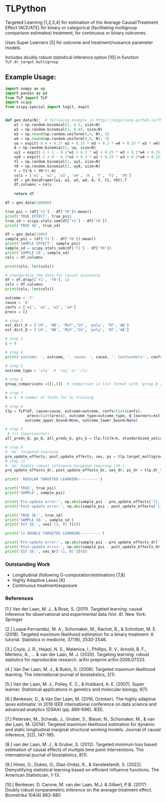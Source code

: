 # TLPython
Targeted Learning [1,2,3,4] for estimation of the Average Causal/Treatment Effect (ACE/ATE) for binary or categorical (facilitating multigroup comparison estimates) treatment, for continuous or binary outcomes.

Uses Super Learners [5] for outcome and treatment/nuisance parameter models.

Includes doubly robust statistical inference option [10] in function ```TLP.dr_target_multigroup```

## Example Usage:


```python
import numpy as np
import pandas as pd
from TLP import TLP
import scipy
from scipy.special import logit, expit


def gen_data(N):  # following example in https://migariane.github.io/TMLE.nb.html
    w1 = np.random.binomial(1, 0.5, size=N)
    w2 = np.random.binomial(1, 0.65, size=N)
    w3 = np.round(np.random.uniform(0,4, N), 3)
    w4 = np.round(np.random.uniform(0,5, N), 3)
    ua = expit(-0.4 + 0.2* w2 + 0.15 * w3 + 0.2 * w4 + 0.15 * w2 * w4)
    A = np.random.binomial(1, ua, size=N)
    uy1 = expit(-1 + 1 - 0.1*w1 + 0.3 * w2 + 0.25 * w3 + 0.2*w4 + 0.15*w2*w4)
    uy0 = expit(-1 + 0 - 0.1*w1 + 0.3 * w2 + 0.25 * w3 + 0.2*w4 + 0.15*w2*w4)
    Y1 = np.random.binomial(1, uy1, size=N)
    Y0 = np.random.binomial(1, uy0, size=N)
    Y = Y1*A + Y0*(1-A)
    cols = ['w1', 'w2', 'w3', 'w4', 'A', 'Y', 'Y1', 'Y0']
    df = pd.DataFrame([w1, w2, w3, w4, A, Y, Y1, Y0]).T
    df.columns = cols
    
    return df

df = gen_data(100000)

true_psi = (df['Y1'] - df['Y0']).mean()
print('TRUE EFFECT', true_psi)
true_sd = scipy.stats.sem(df['Y1'] - df['Y0'])
print('TRUE SE', true_sd)

df = gen_data(1000)
sample_psi = (df['Y1'] - df['Y0']).mean()
print('SAMPLE EFFECT', sample_psi)
sample_sd = scipy.stats.sem(df['Y1'] - df['Y0'])
print('SAMPLE SE', sample_sd)
cols = df.columns

print(cols, len(cols))

# standardize the data for causal discovery
df = df.drop(['Y1', 'Y0'], 1)
cols = df.columns
print(cols, len(cols))

outcome = 'Y'
cause = 'A'
confs = ['w1', 'w2', 'w3', 'w4']
precs = []

# step 2
est_dict_G = ['LR', 'NB', 'MLP','SV', 'poly', 'RF','AB']
est_dict_Q = ['LR', 'NB', 'MLP','SV', 'poly', 'RF','AB']

# step 3
i = 0

# step 4
print('outcome: ', outcome, '. cause: ', cause, '. Confounders:', confs, '. Precisions:', precs, '\n')

# step 5
outcome_type = 'cls'  # 'reg' or 'cls'

# step 6
group_comparisons =[[1,0]]  # comparison in list format with 'group B [vs] reference_group'

# step 7
k = 5  # number of folds for SL training

# step 8
tlp = TLP(df, cause=cause, outcome=outcome, confs=list(confs),
          precs=list(precs), outcome_type=outcome_type, Q_learners=est_dict_Q, G_learners=est_dict_G,
         outcome_upper_bound=None, outcome_lower_bound=None)

# step 9 
 # fit SuperLearners
all_preds_Q, gs_Q, all_preds_G, gts_G = tlp.fit(k=k, standardized_outcome=False, calibrationQ=True, calibrationG=False)

# step 9 
# 'do' targeted learning
pre_update_effects, post_update_effects, ses, ps = tlp.target_multigroup(group_comparisons=group_comparisons)
# step 11
# 'do' doubly robust inference targeted learning [10.]
pre_update_effects_dr, post_update_effects_dr, ses_dr, ps_dr = tlp.dr_target_multigroup(group_comparisons=group_comparisons, k=5, iterations=10)

print(' REGULAR TARGETED LEARNING---------')

print('TRUE', true_psi)
print('SAMPLE', sample_psi)

print('Pre-update error:', np.abs(sample_psi - pre_update_effects['[1, 0]']))
print('Post-update error:', np.abs(sample_psi - post_update_effects['[1, 0]']))

print('TRUE SE:', true_sd)
print('SAMPLE SE:', sample_sd )
print('EST SE:', ses['[1, 0]'][0])

print('\n DOUBLE TARGETED LEARNING---------')

print('Pre-update error:', np.abs(sample_psi - pre_update_effects_dr['[1, 0]']))
print('Post-update error:', np.abs(sample_psi - post_update_effects_dr['[1, 0]']))
print('EST SE:', ses_dr['[1, 0]'][0])
```


### Outstanding Work

- Longitudinal (following G-computation/estimation) [7,8]
- Highly Adaptive Lasso [6]
- Continuous treatment/exposure 


### References
[1.] Van der Laan, M. J., & Rose, S. (2011). Targeted learning: causal inference for observational and experimental data (Vol. 4). New York: Springer

[2.] Luque‐Fernandez, M. A., Schomaker, M., Rachet, B., & Schnitzer, M. E. (2018). Targeted maximum likelihood estimation for a binary treatment: A tutorial. Statistics in medicine, 37(16), 2530-2546.

[3.] Coyle, J. R., Hejazi, N. S., Malenica, I., Phillips, R. V., Arnold, B. F., Mertens, A., ... & van der Laan, M. J. (2020). Targeting learning: robust statistics for reproducible research. arXiv preprint arXiv:2006.07333.

[4.] Van Der Laan, M. J., & Rubin, D. (2006). Targeted maximum likelihood learning. The international journal of biostatistics, 2(1).

[5.] Van der Laan, M. J., Polley, E. C., & Hubbard, A. E. (2007). Super learner. Statistical applications in genetics and molecular biology, 6(1).

[6.] Benkeser, D., & Van Der Laan, M. (2016, October). The highly adaptive lasso estimator. In 2016 IEEE international conference on data science and advanced analytics (DSAA) (pp. 689-696). IEEE.

[7.] Petersen, M., Schwab, J., Gruber, S., Blaser, N., Schomaker, M., & van der Laan, M. (2014). Targeted maximum likelihood estimation for dynamic and static longitudinal marginal structural working models. Journal of causal inference, 2(2), 147-185.

[8.] van der Laan, M. J., & Gruber, S. (2012). Targeted minimum loss based estimation of causal effects of multiple time point interventions. The international journal of biostatistics, 8(1).

[9.] Hines, O., Dukes, O., Diaz-Ordaz, K., & Vansteelandt, S. (2022). Demystifying statistical learning based on efficient influence functions. The American Statistician, 1-13.

[10.] Benkeser, D. Carone, M. van der Laan, M.J. & Gilbert, P.B. (2017) Doubly robust nonparametric inference on the average treatment effect. Biometrika 104(4) 863-880


